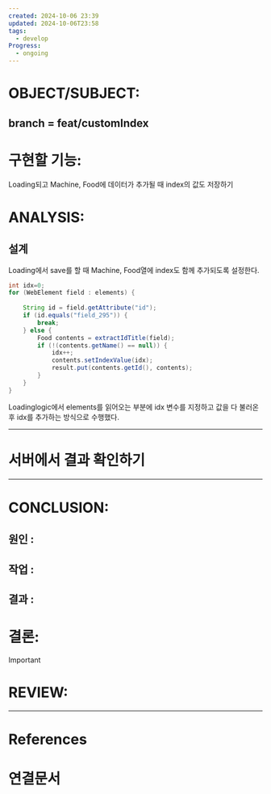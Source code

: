 ```yaml
---
created: 2024-10-06 23:39
updated: 2024-10-06T23:58
tags:
  - develop
Progress:
  - ongoing
---
```

# OBJECT/SUBJECT:
## branch = feat/customIndex
# 구현할 기능:
Loading되고 Machine, Food에 데이터가 추가될 때 index의 값도 저장하기
# ANALYSIS:
## 설계
Loading에서 save를 할 때 Machine, Food열에 index도 함께 추가되도록 설정한다. 

``` java
int idx=0;  
for (WebElement field : elements) {  
  
    String id = field.getAttribute("id");  
    if (id.equals("field_295")) {  
        break;  
    } else {  
        Food contents = extractIdTitle(field);  
        if (!(contents.getName() == null)) {  
            idx++;  
            contents.setIndexValue(idx);  
            result.put(contents.getId(), contents);  
        }  
    }  
}
```

Loadinglogic에서 elements를 읽어오는 부분에 idx 변수를 지정하고 값을 다 불러온 후 idx를 추가하는 방식으로 수행했다.

--- 
# 서버에서 결과 확인하기 


---
# CONCLUSION:

## 원인 :

## 작업 :

## 결과 :

# 결론:
>[!important]


# REVIEW:


---
# References

# 연결문서
